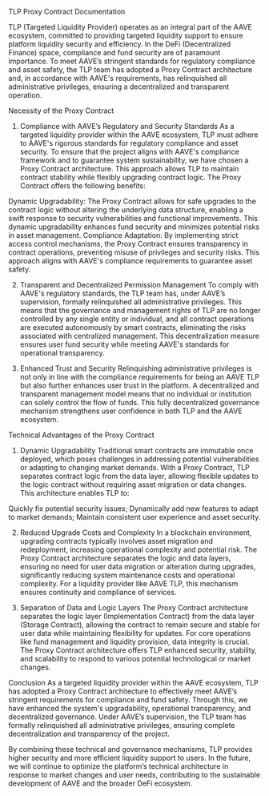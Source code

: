 TLP Proxy Contract Documentation


TLP (Targeted Liquidity Provider) operates as an integral part of the AAVE ecosystem, committed to providing targeted liquidity support to ensure platform liquidity security and efficiency. In the DeFi (Decentralized Finance) space, compliance and fund security are of paramount importance. To meet AAVE’s stringent standards for regulatory compliance and asset safety, the TLP team has adopted a Proxy Contract architecture and, in accordance with AAVE's requirements, has relinquished all administrative privileges, ensuring a decentralized and transparent operation.

Necessity of the Proxy Contract

1. Compliance with AAVE’s Regulatory and Security Standards
As a targeted liquidity provider within the AAVE ecosystem, TLP must adhere to AAVE's rigorous standards for regulatory compliance and asset security. To ensure that the project aligns with AAVE's compliance framework and to guarantee system sustainability, we have chosen a Proxy Contract architecture. This approach allows TLP to maintain contract stability while flexibly upgrading contract logic. The Proxy Contract offers the following benefits:

Dynamic Upgradability: The Proxy Contract allows for safe upgrades to the contract logic without altering the underlying data structure, enabling a swift response to security vulnerabilities and functional improvements. This dynamic upgradability enhances fund security and minimizes potential risks in asset management.
Compliance Adaptation: By implementing strict access control mechanisms, the Proxy Contract ensures transparency in contract operations, preventing misuse of privileges and security risks. This approach aligns with AAVE's compliance requirements to guarantee asset safety.

2. Transparent and Decentralized Permission Management
To comply with AAVE's regulatory standards, the TLP team has, under AAVE’s supervision, formally relinquished all administrative privileges. This means that the governance and management rights of TLP are no longer controlled by any single entity or individual, and all contract operations are executed autonomously by smart contracts, eliminating the risks associated with centralized management. This decentralization measure ensures user fund security while meeting AAVE's standards for operational transparency.

3. Enhanced Trust and Security
Relinquishing administrative privileges is not only in line with the compliance requirements for being an AAVE TLP but also further enhances user trust in the platform. A decentralized and transparent management model means that no individual or institution can solely control the flow of funds. This fully decentralized governance mechanism strengthens user confidence in both TLP and the AAVE ecosystem.

Technical Advantages of the Proxy Contract
1. Dynamic Upgradability
Traditional smart contracts are immutable once deployed, which poses challenges in addressing potential vulnerabilities or adapting to changing market demands. With a Proxy Contract, TLP separates contract logic from the data layer, allowing flexible updates to the logic contract without requiring asset migration or data changes. This architecture enables TLP to:

Quickly fix potential security issues;
Dynamically add new features to adapt to market demands;
Maintain consistent user experience and asset security.

2. Reduced Upgrade Costs and Complexity
In a blockchain environment, upgrading contracts typically involves asset migration and redeployment, increasing operational complexity and potential risk. The Proxy Contract architecture separates the logic and data layers, ensuring no need for user data migration or alteration during upgrades, significantly reducing system maintenance costs and operational complexity. For a liquidity provider like AAVE TLP, this mechanism ensures continuity and compliance of services.

3. Separation of Data and Logic Layers
The Proxy Contract architecture separates the logic layer (Implementation Contract) from the data layer (Storage Contract), allowing the contract to remain secure and stable for user data while maintaining flexibility for updates. For core operations like fund management and liquidity provision, data integrity is crucial. The Proxy Contract architecture offers TLP enhanced security, stability, and scalability to respond to various potential technological or market changes.

Conclusion
As a targeted liquidity provider within the AAVE ecosystem, TLP has adopted a Proxy Contract architecture to effectively meet AAVE’s stringent requirements for compliance and fund safety. Through this, we have enhanced the system's upgradability, operational transparency, and decentralized governance. Under AAVE’s supervision, the TLP team has formally relinquished all administrative privileges, ensuring complete decentralization and transparency of the project.

By combining these technical and governance mechanisms, TLP provides higher security and more efficient liquidity support to users. In the future, we will continue to optimize the platform’s technical architecture in response to market changes and user needs, contributing to the sustainable development of AAVE and the broader DeFi ecosystem.
